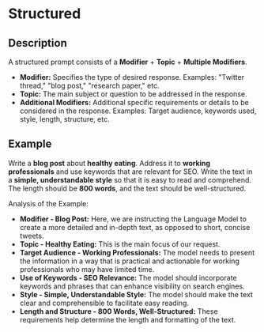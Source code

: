 # Structured

## Description

A structured prompt consists of a **Modifier** + **Topic** + **Multiple Modifiers**.

- **Modifier:** Specifies the type of desired response. Examples: "Twitter thread," "blog post," "research paper," etc.
- **Topic:** The main subject or question to be addressed in the response.
- **Additional Modifiers:** Additional specific requirements or details to be considered in the response. Examples: Target audience, keywords used, style, length, structure, etc.

## Example

Write a **blog post** about **healthy eating**. Address it to **working professionals** and use keywords that are relevant for SEO. Write the text in a **simple, understandable style** so that it is easy to read and comprehend. The length should be **800 words**, and the text should be well-structured.

Analysis of the Example:

- **Modifier - Blog Post:** Here, we are instructing the Language Model to create a more detailed and in-depth text, as opposed to short, concise tweets.
- **Topic - Healthy Eating:** This is the main focus of our request.
- **Target Audience - Working Professionals:** The model needs to present the information in a way that is practical and actionable for working professionals who may have limited time.
- **Use of Keywords - SEO Relevance:** The model should incorporate keywords and phrases that can enhance visibility on search engines.
- **Style - Simple, Understandable Style:** The model should make the text clear and comprehensible to facilitate easy reading.
- **Length and Structure - 800 Words, Well-Structured:** These requirements help determine the length and formatting of the text.
